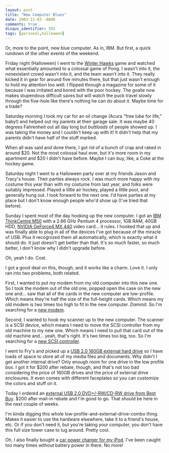 ```yaml
---
layout: post
title: "New Computer Blues"
date: 2003-11-03 -0800
comments: true
disqus_identifier: 393
tags: [personal,halloween]
---
```

Or, more to the point, new blue computer. As in, IBM. But first, a quick
rundown of the other events of the weekend.

 Friday night (Halloween) I went to the [Winter
Hawks](http://www.winterhawks.com) game and watched what essentially
amounted to a colossal game of Pong. I wasn't into it, the nonexistant
crowd wasn't into it, and the team wasn't into it. They really kicked it
in gear for around five minutes there, but that just wasn't enough to
hold my attention too well. I flipped through a magazine for some of it
because I was irritated and bored with the poor hockey. The goalie now
makes stupendous difficult saves but will watch the puck travel slowly
through the five-hole like there's nothing he can do about it. Maybe
time for a trade?

 Saturday morning I took my car for an oil change (Acura "free lube for
life," baby!) and helped out my parents at their garage sale. It was
maybe 40 degrees Fahrenheit out all day long but *buttloads* of people
showed up. I was taking the money and I couldn't keep up with it! It
didn't help that my parents didn't have half of the stuff marked.

 When all was said and done there, I got rid of a bunch of crap and
raked in around \$20. Not the most colossal haul ever, but it's more
room in my apartment and \$20 I didn't have before. Maybe I can buy,
like, a Coke at the hockey game.

 Saturday night I went to a Halloween party over at my friends Jason and
Tracy's house. Their parties always rock. I was much more happy with my
costume this year than with my costume from last year, and folks were
suitably impressed. Played a little air hockey, played a little pool,
and generally hung out. I look forward to the next one. I'd have parties
at my place but I don't know enough people who'd show up (I've tried
that before).

 Sunday I spent most of the day hooking up the new computer. I got an
[IBM ThinkCentre
M50](http://www-132.ibm.com/webapp/wcs/stores/servlet/ProductDisplay?productId=8601212&storeId=1&langId=-1&categoryId=2580518&dualCurrId=73&catalogId=-840)
with a 2.66 GHz Pentium 4 processor, 1GB RAM, 40GB HDD, [NVIDIA GeForce4
MX 440](http://www.nvidia.com/page/geforce4mx.html) video card... it
rules. I hooked that up and was finally able to plug in all of the
devices I've got because of the miracle of USB. Plus it recognized them
all automatically, which is exactly what it should do. It just doesn't
get better than that. It's so much faster, so much better, I don't know
why I didn't upgrade before.

 Oh, yeah I do. Cost.

 I got a good deal on this, though, and it works like a charm. Love it.
I only ran into two problems, both related.

 First, I wanted to put my modem from my old computer into this new one.
So I took the modem out of the old one, popped open the case on the new
one and... saw that all of the cards in the new computer are
low-profile. Which means they're half the size of the full-height cards.
Which means my old modem is two times too high to fit in the new
computer. *Dammit.* So I'm searching for a [new
modem](http://www.directron.com/fm56svv.html).

 Second, I wanted to hook my scanner up to the new computer. The scanner
is a SCSI device, which means I need to move the SCSI controller from my
old machine to my new one. Which means I need to pull that card out of
the old machine and... yeah, that's right. It's two times too big, too.
So I'm searching for a [new SCSI
controller](http://www.scsi4me.com/?menu=menu_scsi&pid=265&display=LSI22902.htm).

 I went to Fry's and picked up a [USB 2.0 160GB external hard
drive](http://www.westerndigital.com/en/products/products.asp?DriveID=60)
so I have loads of space to store all of my media files and documents.
Why didn't I get another internal drive? Only enough room for one drive
in the low profile box. I got it for \$200 after rebate, though, and
that's not too bad considering the price of 160GB drives and the price
of external drive enclosures. It even comes with different faceplates so
you can customize the colors and stuff on it.

 Today I ordered an [external USB 2.0 DVD+/-RW/CD-RW drive from Best
Buy](http://www.bestbuy.com/site/olspage.jsp?j=1&id=1055388009751&skuId=5551495&type=product&productCategoryId=cat01041).
\$200 after mail-in rebate and I'm good to go. That should be here in
the next couple of weeks.

 I'm kinda digging this whole low-profile-and-external-drive-combo
thing. Makes it easier to use the hardware elsewhere, take it to a
friend's house, etc. Or if you don't need it, but you're taking your
computer, you don't have this full size tower case to lug around. Pretty
cool.

 Oh, I also finally bought a [car power charger for my
iPod](http://www.xtrememac.com/foripod/car_charger.shtml). I've been
caught too many times without battery power in there. No more!
